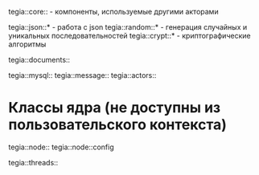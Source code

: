 tegia::core:: - компоненты, используемые другими акторами


tegia::json::*			- работа с json
tegia::random::*		- генерация случайных и уникальных последовательностей
tegia::crypt::*			- криптографические алгоритмы

tegia::documents::


tegia::mysql::
tegia::message::
tegia::actors:: 

# Классы ядра (не доступны из пользовательского контекста)

tegia::node::
	tegia::node::config

tegia::threads::
